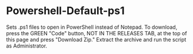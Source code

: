 # Powershell-Default-ps1
Sets .ps1 files to open in PowerShell instead of Notepad.
To download, press the GREEN "Code" button, NOT IN THE RELEASES TAB, at the top of this page and press "Download Zip." Extract the archive and run the script as Administrator.
